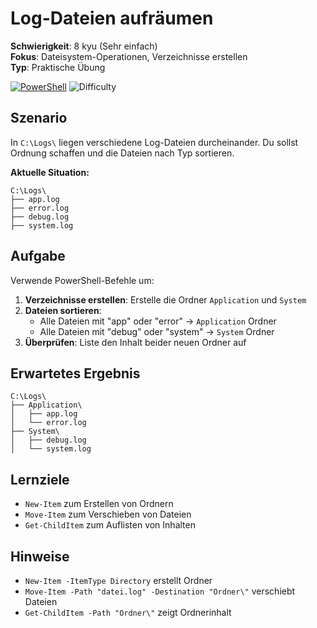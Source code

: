 # Log-Dateien aufräumen

**Schwierigkeit**: 8 kyu (Sehr einfach)  
**Fokus**: Dateisystem-Operationen, Verzeichnisse erstellen  
**Typ**: Praktische Übung

[![PowerShell](https://img.shields.io/badge/PowerShell-5391FE?style=for-the-badge&logo=powershell&logoColor=white)](https://docs.microsoft.com/en-us/powershell/)
![Difficulty](https://img.shields.io/badge/Difficulty-8%20kyu-brightgreen)

## Szenario

In `C:\Logs\` liegen verschiedene Log-Dateien durcheinander. Du sollst Ordnung schaffen und die Dateien nach Typ sortieren.

**Aktuelle Situation:**
```
C:\Logs\
├── app.log
├── error.log
├── debug.log
├── system.log
```

## Aufgabe

Verwende PowerShell-Befehle um:

1. **Verzeichnisse erstellen**: Erstelle die Ordner `Application` und `System`
2. **Dateien sortieren**: 
   - Alle Dateien mit "app" oder "error" → `Application` Ordner
   - Alle Dateien mit "debug" oder "system" → `System` Ordner
3. **Überprüfen**: Liste den Inhalt beider neuen Ordner auf

## Erwartetes Ergebnis
```
C:\Logs\
├── Application\
│   ├── app.log
│   └── error.log
├── System\
│   ├── debug.log
│   └── system.log
```

## Lernziele
- `New-Item` zum Erstellen von Ordnern
- `Move-Item` zum Verschieben von Dateien  
- `Get-ChildItem` zum Auflisten von Inhalten

## Hinweise
- `New-Item -ItemType Directory` erstellt Ordner
- `Move-Item -Path "datei.log" -Destination "Ordner\"` verschiebt Dateien
- `Get-ChildItem -Path "Ordner\"` zeigt Ordnerinhalt